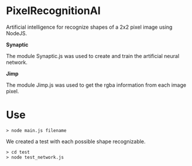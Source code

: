 # PixelRecognitionAI

Artificial intelligence for recognize shapes of a 2x2 pixel image using NodeJS.

**Synaptic**

The module Synaptic.js was used to create and train the artificial neural network.

**Jimp**

The module Jimp.js was used to get the rgba information from each image pixel.

# Use

```
> node main.js filename
```

We created a test with each possible shape recognizable.

```
> cd test
> node test_network.js
```
